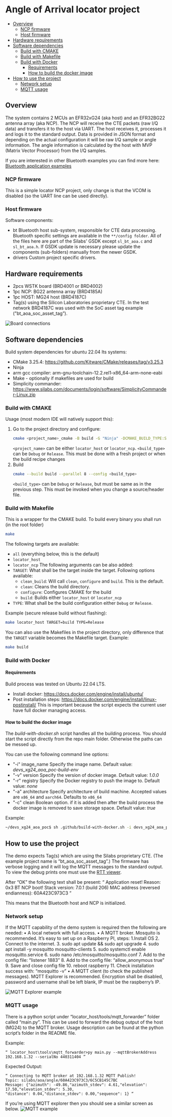# Angle of Arrival locator project
  - [Overview](#overview)
    - [NCP firmware](#ncp-firmware)
    - [Host firmware](#host-firmware)
  - [Hardware requirements](#hardware-requirements)
  - [Software dependencies](#software-dependencies)
    - [Build with CMAKE](#build-with-cmake)
    - [Build with Makefile](#build-with-makefile)
    - [Build with Docker](#build-with-docker)
      - [Requirements](#requirements)
      - [How to build the docker image](#how-to-build-the-docker-image)
  - [How to use the project](#how-to-use-the-project)
    - [Network setup](#network-setup)
    - [MQTT usage](#mqtt-usage)

## Overview
The system contains 2 MCUs an EFR32xG24 (aka host) and an EFR32BG22 antenna array (aka NCP).
The NCP will receive the CTE packets (raw I/Q data) and transfers it to the host via UART.
The host receives it, processes it and logs it to the standard output.
Data is provided in JSON format and depending on the actual configuration it will be raw I/Q sample or angle information.
The angle information is calculated by the host with MVP (Matrix Vector Processor) from the I/Q samples.

If you are interested in other Bluetooth examples you can find more here:
[Bluetooth application examples](https://github.com/SiliconLabs/bluetooth_applications)

### NCP firmware
This is a simple locator NCP project, only change is that the VCOM is disabled (so the UART line can be used directly).

### Host firmware
Software components:
 - bt
 Bluetooth host sub-system, responsible for CTE data processing.
 Bluetooth specific settings are available in the `**/config folder`.
 All of the files here are part of the Silabs' GSDK except `sl_bt_aoa.c` and `sl_bt_aoa.h`.
 If GSDK update is necessary please update the components (sub-folders) manually from the newer GSDK.
 - drivers
 Custom project specific drivers.

## Hardware requirements
- 2pcs WSTK board (BRD4001 or BRD4002)
- 1pc NCP: BG22 antenna array (BRD4185A)
- 1pc HOST: MG24 host (BRD4187C)
- Tag(s) using the Silicon Laboratories proprietary CTE.
  In the test network BRD4187C was used with the SoC asset tag example ("bt_aoa_soc_asset_tag”).

![Board connections](resources/board_connections.png "Board connections")


## Software dependencies
Build system dependencies for ubuntu 22.04 lts systems:
 - CMake 3.25.4: https://github.com/Kitware/CMake/releases/tag/v3.25.3
 - Ninja
 - arm gcc compiler: arm-gnu-toolchain-12.2.rel1-x86_64-arm-none-eabi
 - Make - optionally if makefiles are used for build
 - Simplicity commander: https://www.silabs.com/documents/login/software/SimplicityCommander-Linux.zip

### Build with CMAKE
Usage (most modern IDE will natively support this):
1. Go to the project directory and configure:
    ```bash
    cmake <project_name>_cmake -B build -G "Ninja" -DCMAKE_BUILD_TYPE:STRING=<build_type>
    ```
    `<project_name>` can be either `locator_host` or `locator_ncp`.
    `<build_type>` can be `Debug` or `Release`.
    This must be done with a fresh project or when the build recipe changes
2. Build
    ```bash
    cmake --build build --parallel 8 --config <build_type>
    ```
    `<build_type>` can be `Debug` or `Release`, but must be same as in the previous step.
    This must be invoked when you change a source/header file.

### Build with Makefile
This is a wrapper for the CMAKE build.
To build every binary you shall run (in the root folder)
```bash
make
```
The following targets are available:
 - `all` (everything below, this is the default)
 - `locator_host`
 - `locator_ncp`
The following arguments can be also added:
 - `TARGET`: What shall be the target inside the target. Following options available:
   - `clean_build`: Will call `clean`, `configure` and `build`. This is the default.
   - `clean`: Cleans the build directory.
   - `configure`: Configures CMAKE for the build
   - `build`: Builds either `locator_host` or `locator_ncp`
 - `TYPE`: What shall be the build configuration either `Debug` or `Release`.

Example (secure release build without flashing):
```bash
make locator_host TARGET=build TYPE=Release
```

You can also use the Makefiles in the project directory, only difference that the `TARGET` variable becomes the Makefile target.
Example:
```bash
make build
```

### Build with Docker

#### Requirements
Build process was tested on Ubuntu 22.04 LTS.
 - Install docker: https://docs.docker.com/engine/install/ubuntu/
 - Post installation steps: https://docs.docker.com/engine/install/linux-postinstall/
  This is important because the script expects the current user have full docker managing access.

#### How to build the docker image
The *build-with-docker.sh* script handles all the building process.
You should start the script directly from the repo main folder. Otherwise the paths can be messed up.

You can use the following command line options:
  -  "-i" image_name    Specify the image name. Default value: *devs_xg24_aoa_poc-build-env*
  -  "-v" version       Specify the version of docker image. Default value: *1.0.0*
  -  "-r" registry      Specify the Docker registry to push the image to. Default value: *none*
  -  "-a" architecture  Specify architecture of build machine. Accepted values are `x86_64` and `aarch64`.  Defaults to `x86_64`
  -  "-c" clean         Boolean option. if it is added then after the build process the docker image is removed to save storage space. Default value: *true*

Example:
```bash
~/devs_xg24_aoa_poc$ sh .github/build-with-docker.sh -i devs_xg24_aoa_poc-build-env -v 1.0.0 -c
```

## How to use the project

The demo expects Tag(s) which are using the Silabs proprietary CTE. (The example project name is “bt_aoa_soc_asset_tag”.)
The firmware has verbose logging and it will log the MQTT messages to the standard output.
To view the debug prints one must use the [RTT viewer](https://www.segger.com/products/debug-probes/j-link/tools/rtt-viewer/).

After “OK” the following text shall be present:
“ Application reset! Reason: 0x3 BT NCP boot! Stack version: 7.0.1 (build 206)
MAC address (reversed endianness): 60A423C973C3 “

This means that the Bluetooth host and NCP is initialized.

### Network setup
If the MQTT capability of the demo system is required then the following are needed:
• A local network with full access.
• A MQTT broker. Mosquito is recommended. It’s easy to set up on a Raspberry PI, steps:
      1.Install OS
      2. Connect to the internet.
      3. sudo apt update && sudo apt upgrade
      4. sudo apt install -y mosquitto mosquitto-clients
      5. sudo systemctl enable mosquitto.service
      6. sudo nano /etc/mosquitto/mosquitto.conf
      7. Add to the config file: “listener 1883”
      8. Add to the config file: “allow_anonymous true”
      9. Save and close config file
      10. reboot raspberry
      11. Check installation success with: “mosquitto -v”
• A MQTT client (to check the published messages). MQTT Explorer is recommended.
Encryption shall be disabled, password and username shall be left blank, IP must be the raspberry’s IP.

![MQTT Explorer example](resources/mqttt_explorer_example.png "MQTT explorer example")

### MQTT usage

There is a python script under “locator_host/tools/mqtt_forwarder” folder called “main.py”.
This can be used to forward the debug output of the host (MG24) to the MQTT broker.
Usage description can be found at the python script’s folder in the README file.

Example:
```
“ locator_host\tools\mqtt_forwarder>py main.py --mqttBrokerAddress 192.168.1.32 --serialNo 440311404 ”
```
Expected Output:
```
“ Connecting to MQTT broker at 192.168.1.32 MQTT Publish!
Topic: silabs/aoa/angle/60A423C973C3/6C5CB145C7BC
Message: {"azimuth": -49.86,"azimuth_stdev": 4.61,"elevation": 17.50,"elevation_stdev": 5.30,
"distance": 0.04,"distance_stdev": 0.00,"sequence": 1} “
```

If you’re using MQTT explorer then you should see a similar screen as below.
![MQTT example](resources/mqttt_explorer_example_2.png "MQTT example")
